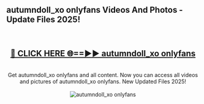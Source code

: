 <h2>autumndoll_xo onlyfans Videos And Photos - Update Files 2025!</h2>
<br>
<div align="center">
<h2><a href="https://linkcuts.com/hfmhzwbr" rel="nofollow">🔴 CLICK HERE 🌐==►► autumndoll_xo onlyfans</a></h2>
<br>
Get autumndoll_xo onlyfans and all content. Now you can access all videos and pictures of autumndoll_xo onlyfans. New Updated Files 2025!
<br>
<br>
<a href="https://linkcuts.com/hfmhzwbr" rel="nofollow" data-target="animated-image.originalLink"><img src="https://i.ibb.co.com/WyWwxjT/player-gif2.gif" alt="autumndoll_xo onlyfans" style="max-width: 100%; display: inline-block;" data-target="animated-image.originalImage"></a>
</div>
<br>
